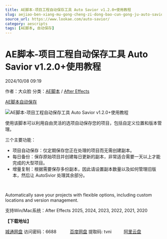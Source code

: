 ```yaml
---
title: AE脚本-项目工程自动保存工具 Auto Savior v1.2.0+使用教程
slug: aejiao-ben-xiang-mu-gong-cheng-zi-dong-bao-cun-gong-ju-auto-savior-v1-2-0-shi-yong-jiao-cheng
source_url: https://www.lookae.com/auto-savior/
category: aescripts
tags: [AE脚本, 自动保存]
---
```

# AE脚本-项目工程自动保存工具 Auto Savior v1.2.0+使用教程

2024/10/08 09:19

作者：大众脸
分类：[AE脚本](https://www.lookae.com/after-effects/aescripts/) / [After Effects](https://www.lookae.com/after-effects/)

[AE脚本](https://www.lookae.com/tag/ae%e8%84%9a%e6%9c%ac/)[自动保存](https://www.lookae.com/tag/%e8%87%aa%e5%8a%a8%e4%bf%9d%e5%ad%98/)

![AE脚本-项目工程自动保存工具 Auto Savior v1.2.0+使用教程](https://www.lookae.com/wp-content/uploads/2024/10/Auto-Savior.jpg "AE脚本-项目工程自动保存工具 Auto Savior v1.2.0+使用教程-LookAE.com")

使用该脚本可以利用自由灵活的选项自动保存您的项目，包括自定义位置和版本管理。

三个主要功能：

* 项目自动保存：仅定期保存您正在处理的项目而无需创建副本。
* 每日备份：保存原始项目并创建每日更新的副本，非常适合需要一天以上才能完成的大型项目。
* 增量复制：根据需要保存多份副本，因此请设置副本数量以及如何管理旧版本，然后让 AutoSvior 处理其余部分。

[﻿﻿﻿](http://cloud.video.taobao.com/play/u/null/p/1/e/6/t/1/485917399404.mp4)

Automatically save your projects with flexible options, including custom locations and version management.

支持Win/Mac系统：After Effects 2025, 2024, 2023, 2022, 2021, 2020

**【下载地址】**

[城通网盘](https://url70.ctfile.com/f/2827370-1381836268-732957?p=4431) 访问密码：6688           [百度网盘](https://pan.baidu.com/s/125nVdCEZN0Gf5wj6pdyeuA?pwd=tvni) 提取码: tvni          [阿里云盘](https://www.alipan.com/s/K6bY11jnajX)
